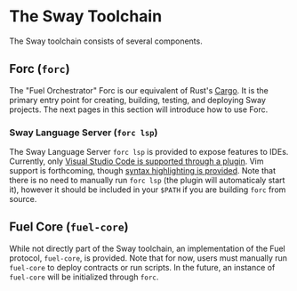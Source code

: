# The Sway Toolchain

The Sway toolchain consists of several components.

## Forc (`forc`)

The "Fuel Orchestrator" Forc is our equivalent of Rust's [Cargo](https://doc.rust-lang.org/cargo/). It is the primary entry point for creating, building, testing, and deploying Sway projects. The next pages in this section will introduce how to use Forc.

### Sway Language Server (`forc lsp`)

The Sway Language Server `forc lsp` is provided to expose features to IDEs. Currently, only [Visual Studio Code is supported through a plugin](https://marketplace.visualstudio.com/items?itemName=FuelLabs.sway-vscode-plugin). Vim support is forthcoming, though [syntax highlighting is provided](https://github.com/FuelLabs/sway.vim). Note that there is no need to manually run `forc lsp` (the plugin will automaticaly start it), however it should be included in your `$PATH` if you are building `forc` from source.

## Fuel Core (`fuel-core`)

While not directly part of the Sway toolchain, an implementation of the Fuel protocol, `fuel-core`, is provided. Note that for now, users must manually run `fuel-core` to deploy contracts or run scripts. In the future, an instance of `fuel-core` will be initialized through `forc`.
